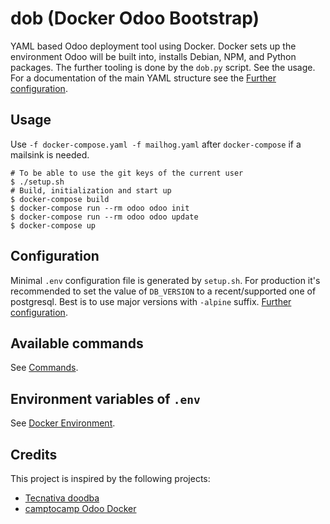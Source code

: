 # dob (Docker Odoo Bootstrap)

YAML based Odoo deployment tool using Docker. Docker sets up the environment
Odoo will be built into, installs Debian, NPM, and Python packages. The further
tooling is done by the `dob.py` script. See the usage. For a documentation of
the main YAML structure see the [Further configuration](docs/configuration.md).

## Usage

Use `-f docker-compose.yaml -f mailhog.yaml` after `docker-compose` if a
mailsink is needed.

```
# To be able to use the git keys of the current user
$ ./setup.sh
# Build, initialization and start up
$ docker-compose build
$ docker-compose run --rm odoo odoo init
$ docker-compose run --rm odoo odoo update
$ docker-compose up
```

## Configuration

Minimal `.env` configuration file is generated by `setup.sh`. For production
it's recommended to set the value of `DB_VERSION` to a recent/supported one of
postgresql. Best is to use major versions with `-alpine` suffix.
[Further configuration](docs/configuration.md).

## Available commands

See [Commands](docs/command.md).

## Environment variables of `.env`

See [Docker Environment](docs/environment.md).

## Credits

This project is inspired by the following projects:

- [Tecnativa doodba](https://github.com/Tecnativa/doodba)
- [camptocamp Odoo Docker](https://github.com/camptocamp/docker-odoo-project)
